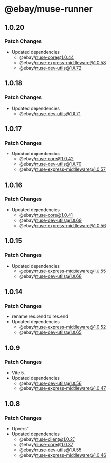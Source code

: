# @ebay/muse-runner

## 1.0.20

### Patch Changes

- Updated dependencies
  - @ebay/muse-core@1.0.44
  - @ebay/muse-express-middleware@1.0.58
  - @ebay/muse-dev-utils@1.0.72

## 1.0.18

### Patch Changes

- Updated dependencies
  - @ebay/muse-dev-utils@1.0.71

## 1.0.17

### Patch Changes

- Updated dependencies
  - @ebay/muse-core@1.0.42
  - @ebay/muse-dev-utils@1.0.70
  - @ebay/muse-express-middleware@1.0.57

## 1.0.16

### Patch Changes

- Updated dependencies
  - @ebay/muse-core@1.0.41
  - @ebay/muse-dev-utils@1.0.69
  - @ebay/muse-express-middleware@1.0.56

## 1.0.15

### Patch Changes

- Updated dependencies
  - @ebay/muse-express-middleware@1.0.55
  - @ebay/muse-dev-utils@1.0.68

## 1.0.14

### Patch Changes

- rename res.send to res.end
- Updated dependencies
  - @ebay/muse-express-middleware@1.0.52
  - @ebay/muse-dev-utils@1.0.65

## 1.0.9

### Patch Changes

- Vite 5.
- Updated dependencies
  - @ebay/muse-dev-utils@1.0.56
  - @ebay/muse-express-middleware@1.0.47

## 1.0.8

### Patch Changes

- Upvers"
- Updated dependencies
  - @ebay/muse-client@1.0.27
  - @ebay/muse-core@1.0.37
  - @ebay/muse-dev-utils@1.0.55
  - @ebay/muse-express-middleware@1.0.46
